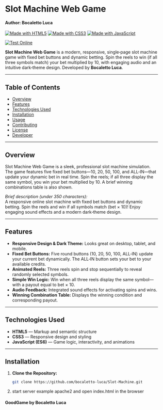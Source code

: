 # Slot Machine Web Game
#### Author: Bocaletto Luca

[![Made with HTML5](https://img.shields.io/badge/Made%20with-HTML5-E34F26?logo=html5&logoColor=white)](https://www.w3.org/html/)
[![Made with CSS3](https://img.shields.io/badge/Made%20with-CSS3-1572B6?logo=css3&logoColor=white)](https://www.w3.org/Style/CSS/)
[![Made with JavaScript](https://img.shields.io/badge/Made%20with-JavaScript-F7DF1E?logo=javascript&logoColor=black)](https://developer.mozilla.org/docs/Web/JavaScript)

[![Test Online](https://img.shields.io/badge/Test%20Online-Click%20Here-brightgreen?style=for-the-badge)](https://bocaletto-luca.github.io/Slot-Machine/)

**Slot Machine Web Game** is a modern, responsive, single‑page slot machine game with fixed bet buttons and dynamic betting. Spin the reels to win (if all three symbols match) your bet multiplied by 10, with engaging audio and an intuitive dark‑theme design. Developed by **Bocaletto Luca**.

---

## Table of Contents

- [Overview](#overview)
- [Features](#features)
- [Technologies Used](#technologies-used)
- [Installation](#installation)
- [Usage](#usage)
- [Contributing](#contributing)
- [License](#license)
- [Developer](#developer)

---

## Overview

Slot Machine Web Game is a sleek, professional slot machine simulation. The game features five fixed bet buttons—10, 20, 50, 100, and ALL‑IN—that update your dynamic bet in real time. Spin the reels; if all three display the same symbol, you win your bet multiplied by 10. A brief winning combinations table is also shown.

*Brief description (under 350 characters):*  
A responsive online slot machine with fixed bet buttons and dynamic betting. Spin the reels and win if all symbols match (bet × 10)! Enjoy engaging sound effects and a modern dark‑theme design.

---

## Features

- **Responsive Design & Dark Theme:** Looks great on desktop, tablet, and mobile.
- **Fixed Bet Buttons:** Five round buttons (10, 20, 50, 100, ALL‑IN) update your current bet dynamically. The ALL‑IN button sets your bet to your available credits.
- **Animated Reels:** Three reels spin and stop sequentially to reveal randomly selected symbols.
- **Simple Win Logic:** Win when all three reels display the same symbol—with a payout equal to bet × 10.
- **Audio Feedback:** Integrated sound effects for activating spins and wins.
- **Winning Combination Table:** Displays the winning condition and corresponding payout.

---

## Technologies Used

- **HTML5** — Markup and semantic structure  
- **CSS3** — Responsive design and styling  
- **JavaScript (ES6)** — Game logic, interactivity, and animations

---

## Installation

1. **Clone the Repository:**

   ```bash
   git clone https://github.com/bocaletto-luca/Slot-Machine.git
2. start server example apache2 and open index.html in the browser

#### GoodGame by Bocaletto Luca
